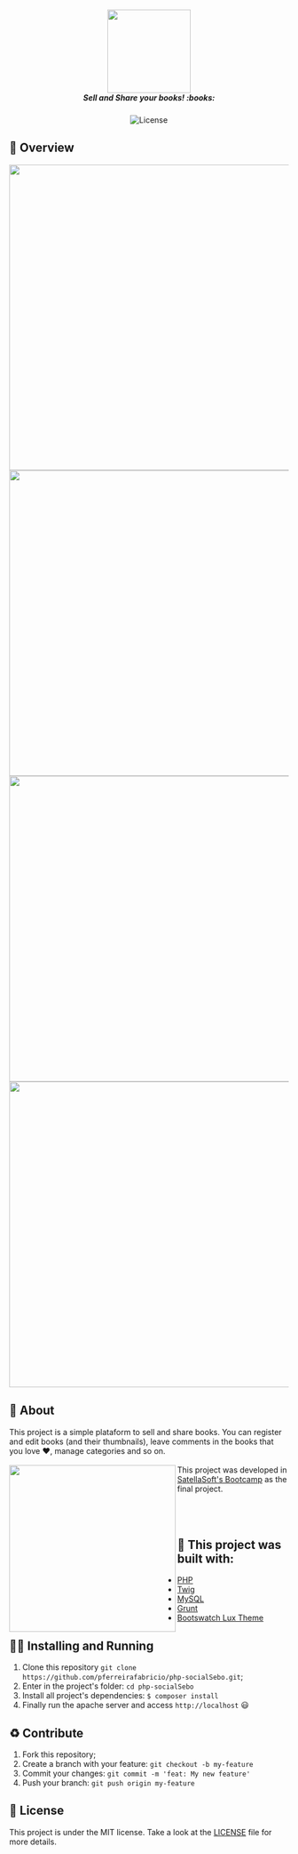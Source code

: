 <h5 align="center">
  <img src="./projectImages/logo.png" width="150px" /><br>
  <b>Sell and Share your books!</b> :books:
</h5>
<p align="center">
  <img alt="License" src="https://img.shields.io/badge/license-MIT-green">
</p>

## :eyes: Overview 
<div>
 <img src="./projectImages/home.png" width="auto" height="550px"/>
 <img src="./projectImages/seeBook.png" width="auto" height="550px"/>
 <img src="./projectImages/dashboard.png" width="auto" height="550px"/>
 <img src="./projectImages/login.png" width="auto" height="550px"/>
</div>

## :open_book: About 
This project is a simple plataform to sell and share books. You can register and edit books (and their thumbnails), leave comments in the books that you love :heart:, manage categories and so on. <br /><br />
<img align="left" src="https://satellasoft.com/img/logo/satellasoft-gradient.svg" width="300px" />
This project was developed in [SatellaSoft's Bootcamp](https://academy.satellasoft.com/course/v/bootcamp-desenvolvimento-web) as the final project.
<br /><br /><br /><br />

## :bricks: This project was built with: 
- [PHP](https://www.php.net)
- [Twig](https://twig.symfony.com)
- [MySQL](https://www.mysql.com)
- [Grunt](https://gruntjs.com)
- [Bootswatch Lux Theme](https://bootswatch.com/lux/)

## :running_man: Installing and Running  
 1. Clone this repository ```git clone https://github.com/pferreirafabricio/php-socialSebo.git```;
 2. Enter in the project's folder: ```cd php-socialSebo```
 3. Install all project's dependencies: ```$ composer install```
 6. Finally run the apache server and access ```http://localhost``` 😃
 
## :recycle: Contribute
 1. Fork this repository;
 2. Create a branch with your feature: ```git checkout -b my-feature```
 3. Commit your changes: ```git commit -m 'feat: My new feature'```
 4. Push your branch: ```git push origin my-feature```
 
## :page_with_curl:	License
This project is under the MIT license. Take a look at the [LICENSE](LICENSE.md) file for more details.

